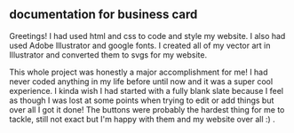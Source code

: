 ## documentation for business card

Greetings! I had used html and css to code and style my website. I also had used Adobe Illustrator and google fonts. I created all of my vector art in Illustrator and converted them to svgs for my website.

This whole project was honestly a major accomplishment for me! I had never coded anything in my life before until now and it was a super cool experience. I kinda wish I had started with a fully blank slate because I feel as though I was lost at some points when trying to edit or add things but over all I got it done! The buttons were probably the hardest thing for me to tackle, still not exact but I'm happy with them and my website over all :) .